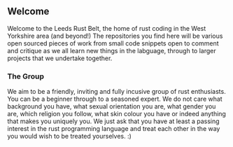 ## Welcome

Welcome to the Leeds Rust Belt, the home of rust coding in the West Yorkshire area (and beyond!)
The repositories you find here will be various open sourced pieces of work from small code snippets open to comment and critique as we all learn new things in the labguage, through to larger projects that we undertake together.

### The Group

We aim to be a friendly, inviting and fully incusive group of rust enthusiasts. You can be a beginner through to a seasoned expert. We do not care what background you have, what sexual orientation you are, what gender you are, which religion you follow, what skin colour you have or indeed anything that makes you uniquely you. We just ask that you have at least a passing interest in the rust programming language and treat each other in the way you would wish to be treated yourselves. :) 
<!--

**Here are some ideas to get you started:**

🙋‍♀️ A short introduction - what is your organization all about?
🌈 Contribution guidelines - how can the community get involved?
👩‍💻 Useful resources - where can the community find your docs? Is there anything else the community should know?
🍿 Fun facts - what does your team eat for breakfast?
🧙 Remember, you can do mighty things with the power of [Markdown](https://docs.github.com/github/writing-on-github/getting-started-with-writing-and-formatting-on-github/basic-writing-and-formatting-syntax)
-->
